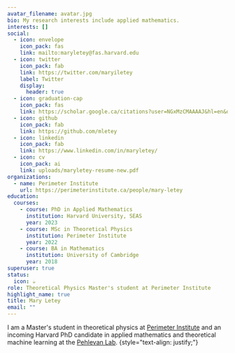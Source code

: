 ```yaml
---
avatar_filename: avatar.jpg
bio: My research interests include applied mathematics.
interests: []
social:
  - icon: envelope
    icon_pack: fas
    link: mailto:maryletey@fas.harvard.edu
  - icon: twitter
    icon_pack: fab
    link: https://twitter.com/maryiletey
    label: Twitter
    display:
      header: true
  - icon: graduation-cap
    icon_pack: fas
    link: https://scholar.google.ca/citations?user=NGxMzCMAAAAJ&hl=en&oi=ao
  - icon: github
    icon_pack: fab
    link: https://github.com/mletey
  - icon: linkedin
    icon_pack: fab
    link: https://www.linkedin.com/in/maryletey/
  - icon: cv
    icon_pack: ai
    link: uploads/maryletey-resume-new.pdf
organizations:
  - name: Perimeter Institute
    url: https://perimeterinstitute.ca/people/mary-letey
education:
  courses:
    - course: PhD in Applied Mathematics
      institution: Harvard University, SEAS
      year: 2023
    - course: MSc in Theoretical Physics
      institution: Perimeter Institute
      year: 2022
    - course: BA in Mathematics
      institution: University of Cambridge
      year: 2018
superuser: true
status:
  icon: ☕️
role: Theoretical Physics Master's student at Perimeter Institute
highlight_name: true
title: Mary Letey
email: ""
---
```

I am a Master's student in theoretical physics at [Perimeter Institute](https://perimeterinstitute.ca/people/mary-letey) and an incoming Harvard PhD candidate in applied mathematics and theoretical machine learning at the [Pehlevan Lab](https://pehlevan.seas.harvard.edu).
{style="text-align: justify;"}
